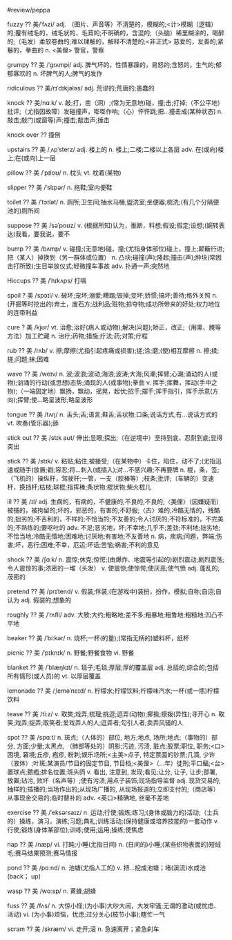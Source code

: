 #review/peppa

fuzzy
??
美/ˈfʌzi/
adj.
（图片、声音等）不清楚的，模糊的;<计>模糊（逻辑） 的;覆有绒毛的，绒毛状的，毛茸的;不明确的，含混的;（头脑）稀里糊涂的，喝醉的;（毛发）柔软卷曲的;难以理解的，解释不清楚的;<非正式> 慈爱的，友善的;紧鬈的，拳曲的
n.
<美俚> 警官，警察
<!--SR:!2023-12-05,1,230-->

grumpy
??
美
/ˈɡrʌmpi/
adj.
脾气坏的，性情暴躁的，易怒的;含怒的，生气的;郁郁寡欢的
n.
坏脾气的人;脾气的发作

ridiculous
??
美/rɪˈdɪkjələs/
adj.
荒谬的;荒唐的;愚蠢的

knock
??
美/nɑːk/
v.
敲;打，凿（洞）;(常为无意地)碰，撞;击;打掉;（不公平地）批评;（尤指因故障）发碰撞声，嘭嘭作响;（心）怦怦跳;把…撞击成(某种状态)
n.
敲击;敲门(或窗等)声;撞击;敲击声;捶击

knock over
??
撞倒

upstairs
??
美
/ˌʌpˈsterz/
adj.
楼上的
n.
楼上;二楼;二楼以上各层
adv.
在(或向)楼上;在(或向)上一层

pillow
??
美
/ˈpɪloʊ/
n.
枕头
vt.
枕着(某物)

slipper
??
美
/ˈslɪpər/
n.
拖鞋;室内便鞋

toilet
??
美
/ˈtɔɪlət/
n.
厕所;卫生间;抽水马桶;盥洗室;坐便器;梳洗;(有几个分隔便池的)厕所间

suppose
??
美
/səˈpoʊz/
v.
(根据所知)认为，推断，料想;假设;假定;设想;(婉转表达)我看，要我说，要不

bump
??
美
/bʌmp/
v.
碰撞;(无意地)碰，撞;(尤指身体部位)碰上，撞上;颠簸行进;把（某人）掉换到（另一群体或位置）
n.
凸块;碰撞(声);隆起;撞击(声);肿块(常因击打所致);生日举放仪式;轻微撞车事故
adv.
扑通一声;突然地

Hiccups
??
美
/ˈhɪkʌps/
打嗝

spoil
?
美
/spɔɪl/
v.
破坏;宠坏;溺爱;糟蹋;毁掉;变坏;娇惯;搞坏;善待;格外关照
n.
(开掘等时挖出的)弃土，废石方;战利品;赃物;掠夺物;成功所带来的好处;权力地位的连带利益

cure
?
美
/kjʊr/
vt.
治愈;治好(病人或动物);解决(问题);矫正，改正;（用熏、腌等方法）加工贮藏
n.
治疗;药物;措施;疗法;药;对策;疗程

rub
??
美
/rʌb/
v.
擦;摩擦(尤指引起疼痛或损害);搓;涂;磨;(使)相互摩擦
n.
擦;揉;搓;问题;抹;困难

wave
??
美
/weɪv/
n.
波;波浪;波动;海浪;波涛;大海;风潮;挥臂;心潮;涌动的人(或物);汹涌的行动(或思想)态势;涌现的人(或事物);拳曲
v.
挥手;挥舞，挥动(手中之物);（一端固定地）飘扬，飘动，摇晃，起伏;招手;摆手;挥手指引，挥手示意(方向);挥臂;使…略呈波形;略呈波形

tongue
??
美
/tʌŋ/
n.
舌头;舌;语言;鞋舌;舌状物;口条;说话方式;有…说话方式的
vt.
吹奏(管乐器);舔

stick out
??
美
/stɪk aʊt/
伸出;显眼;探出;（在逆境中）坚持到底，忍耐到底;显得突出

stick
??
美
/stɪk/
v.
粘贴;粘住;被接受;（在某物中）卡住，陷住，动不了;(尤指迅速或随手)放置;戳;容忍;将…刺入(或插入);对…不感兴趣;不再要牌
n.
棍，条，签;（飞机的）操纵杆，驾驶杆;一管，一支（胶棒等）;枝条;批评;（车辆的）变速杆，换挡杆;枯枝;球棍;指挥棒;条状物;棍状物;柴火棍儿

ill
??
美
/ɪl/
adj.
生病的，有病的，不健康的;不良的;不良的;〈美俚〉（因嫌疑而）被捕的，被拘留的;坏的，邪恶的，有害的;不舒服;〈古〉难的;冷酷无情的，残酷的;拙劣的;不吉利的，不祥的;不恰当的;不友善的;令人讨厌的;不符标准的，不完美的;不熟练的;要呕吐的
adv.
不足;恶劣地，坏;不幸地;几乎不;差劲;不利地;拙劣地;不恰当地;冷酷无情地;困难地;讨厌地;有害地;不友善地
n.
病，疾病;问题，弊端;伤害;坏，恶行;困难;不幸，厄运;坏话;苦恼;祸害;不利的意见

shock
??
美
/ʃɑːk/
n.
震惊;休克;惊愕;(由爆炸、地震等引起的)剧烈震动;剧烈震荡;令人震惊的事;浓密的一堆（头发）
v.
使震惊;使惊愕;使厌恶;使气愤
adj.
蓬乱的;茂密的

pretend
??
美
/prɪˈtend/
v.
假装;佯装;(在游戏中)装扮，扮作，模拟;自称;自诩;自认为
adj.
假装的;想象的

roughly
??
美
/ˈrʌfli/
adv.
大致;大约;粗略地;差不多;粗暴地;粗鲁地;粗糙地;凹凸不平地

beaker
??
美
/ˈbiːkər/
n.
烧杯;一杯(的量);(常指无柄的)塑料杯，纸杯

picnic
??
美
/ˈpɪknɪk/
n.
野餐;野餐食物
vi.
野餐

blanket
??
美
/ˈblæŋkɪt/
n.
毯子;毛毯;厚层;厚的覆盖层
adj.
总括的;综合的;包括所有情形(或人员)的
vt.
以厚层覆盖

lemonade
??
美
/ˌleməˈneɪd/
n.
柠檬水;柠檬饮料;柠檬味汽水;一杯(或一瓶)柠檬饮料

tease
??
美
/tiːz/
v.
取笑;戏弄;梳理;挑逗;逗弄(动物);揶揄;撩拨(异性);寻开心
n.
取笑;戏弄;捉弄;取笑者;爱戏弄人的人;逗弄者;勾引人者;卖弄风骚的人

spot
??
美
/spɑːt/
n.
斑点;（人体的）部位, 地方;地点, 场所;地点;（事物的）部分, 方面;少量;太黑点, （肺部等处的）阴影;污迹, 污渍, 脏点;股票;职位, 职务;<口>困境, 窘境;丘疹, 疱疹, 粉刺;娱乐场所;<主美>点子, 特定票面的钞票;几滴, 少许（液体）;叶斑;某演员/节目的固定节目, 节目档;<美俚>（…年）徒刑;平口鲾;<台>置球点;脓疱;排名位置;斑头鸽
v.
看出, 注意到, 发现;看见;让分, 让子, 让步;部署, 放置;玷污, 败坏（名声等）;使有污渍;用点子装饰;现场指导监督
adj.
现货交易的;抽样的;插播的;当场作出的;从现场广播的, 从现场报道的;立即支付的;（商店等）从事现金交易的;临时替补的
adv.
<英口>精确地, 丝毫不差地

exercise
??
美
/ˈeksərsaɪz/
n.
运动;行使;锻炼;练习;(身体或脑力的)活动;（士兵的）操练，演习，演练;习题;典礼;训练活动;(保持健康或培养技能的)一套动作
v.
行使;锻炼(身体某部位);训练;使用;运用;操练;使焦虑

nap
??
美
/næp/
vi.
打盹;小睡(尤指日间)
n.
(日间的)小睡;(某些织物表面的)短绒毛;赛马结果预测;赛马情报

pond
??
美
/pɑːnd/
n.
池塘(尤指人工的)
v.
把…挖成池塘；堵(溪流)水成池 (back； up)

wasp
??
美
/wɑːsp/
n.
黄蜂;胡蜂

fuss
??
美
/fʌs/
n.
大惊小怪;(为小事)大吵大闹，大发牢骚;无谓的激动(或忧虑、活动)
vi.
(为小事)烦恼，忧虑;过分关心(枝节小事);瞎忙一气

scram
??
美
/skræm/
vi.
走开;滚
n.
急速离开；紧急刹车